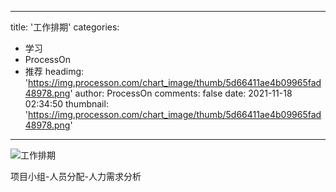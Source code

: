 
---
title: '工作排期'
categories: 
 - 学习
 - ProcessOn
 - 推荐
headimg: 'https://img.processon.com/chart_image/thumb/5d66411ae4b09965fad48978.png'
author: ProcessOn
comments: false
date: 2021-11-18 02:34:50
thumbnail: 'https://img.processon.com/chart_image/thumb/5d66411ae4b09965fad48978.png'
---

<div>   
<img class="thumb" alt="工作排期" src="https://img.processon.com/chart_image/thumb/5d66411ae4b09965fad48978.png" referrerpolicy="no-referrer">
<p>项目小组-人员分配-人力需求分析</p>  
</div>
            